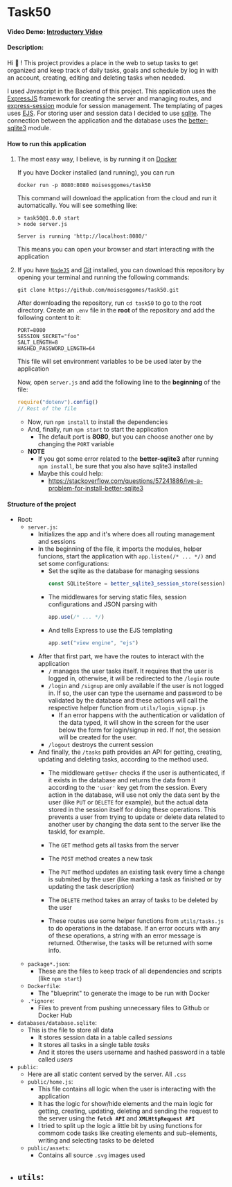 # Task50

#### Video Demo:  [Introductory Video](URL)

#### Description:

Hi :wave: ! This project provides a place in the web to setup tasks to get organized and keep track of daily tasks, goals and schedule by log in with an account, creating, editing and deleting tasks when needed.

I used Javascript in the Backend of this project. This application uses the [ExpressJS](https://expressjs.com) framework for creating the server and managing routes, and [express-session](https://github.com/expressjs/session#readme) module for session management. The templating of pages uses [EJS](https://ejs.co/). For storing user and session data I decided to use [sqlite](https://www.sqlite.org). The connection between the application and the database uses the [better-sqlite3](https://github.com/WiseLibs/better-sqlite3) module.

#### How to run this application
1. The most easy way, I believe, is by running it on [Docker](https://www.docker.com/)

   If you have Docker installed (and running), you can run
   ```
   docker run -p 8080:8080 moisesggomes/task50
   ```

   This command will download the application from the cloud and run it automatically. You will see something like:
   ```
   > task50@1.0.0 start
   > node server.js

   Server is running 'http://localhost:8080/'
   ```
   This means you can open your browser and start interacting with the application

2. If you have [`NodeJS`](https://nodejs.org/en/download/) and [Git](https://git-scm.com/downloads) installed, you can download this repository by opening your terminal and running the following commands:
    ```
    git clone https://github.com/moisesggomes/task50.git
    ```
    After downloading the repository, run `cd task50` to go to the root directory. Create an `.env` file in the **root** of the repository and add the following content to it:
    ```
    PORT=8080
    SESSION_SECRET="foo"
    SALT_LENGTH=8
    HASHED_PASSWORD_LENGTH=64
    ```
    This file will set environment variables to be be used later by the application

    Now, open `server.js` and add the following line to the **beginning** of the file:
    ```js
    require("dotenv").config()
    // Rest of the file
    ```

    - Now, run `npm install` to install the dependencies
    - And, finally, run `npm start` to start the application
      - The default port is **8080**, but you can choose another one by changing the `PORT` variable
    - **NOTE**
      - If you got some error related to the **better-sqlite3** after running `npm install`, be sure that you also have sqlite3 installed
      - Maybe this could help:
        - https://stackoverflow.com/questions/57241886/ive-a-problem-for-install-better-sqlite3

#### Structure of the project
- Root:
  - `server.js`:
    - Initializes the app and it's where does all routing management and sessions
    - In the beginning of the file, it imports the modules, helper funcions, start the application with `app.listen(/* ... */)` and set some configurations:
      - Set the sqlite as the database for managing sessions
        ```js
        const SQLiteStore = better_sqlite3_session_store(session)
        ```
      - The middlewares for serving static files, session configurations and JSON parsing with
        ```js
        app.use(/* ... */)
        ```
      - And tells Express to use the EJS templating
        ```js
        app.set("view engine", "ejs")
        ```
    - After that first part, we have the routes to interact with the application
      - `/` manages the user tasks itself. It requires that the user is logged in, otherwise, it will be redirected to the `/login` route
      - `/login` and `/signup` are only available if the user is not logged in. If so, the user can type the username and password to be validated by the database and these actions will call the respective helper function from `utils/login_signup.js`
        - If an error happens with the authentication or validation of the data typed, it will show in the screen for the user below the form for login/signup in red. If not, the session will be created for the user.
      - `/logout` destroys the current session
    - And finally, the `/tasks` path provides an API for getting, creating, updating and deleting tasks, according to the method used.
      - The middleware ```getUser``` checks if the user is authenticated, if it exists in the database and returns the data from it according to the `'user'` key get from the session. Every action in the database, will use not only the data sent by the user (like `PUT` or `DELETE` for example), but the actual data stored in the session itself for doing these operations. This prevents a user from trying to update or delete data related to another user by changing the data sent to the server like the taskId, for example.
      - The `GET` method gets all tasks from the server
      - The `POST` method creates a new task
      - The `PUT` method updates an existing task every time a change is submited by the user (like marking a task as finished or by updating the task description)
      - The `DELETE` method takes an array of tasks to be deleted by the user

      - These routes use some helper functions from `utils/tasks.js` to do operations in the database. If an error occurs with any of these operations, a string with an error message is returned. Otherwise, the tasks will be returned with some info.
  - `package*.json`:
    - These are the files to keep track of all dependencies and scripts (like `npm start`)
  - `Dockerfile`:
    - The "blueprint" to generate the image to be run with Docker
  - `.*ignore`:
    - Files to prevent from pushing unnecessary files to Github or Docker Hub
- `databases/database.sqlite`:
  - This is the file to store all data
    - It stores session data in a table called _sessions_
    - It stores all tasks in a single table _tasks_
    - And it stores the users username and hashed password in a table called _users_
- `public`:
  - Here are all static content served by the server. All `.css`
  - `public/home.js`:
    - This file contains all logic when the user is interacting with the application
    - It has the logic for show/hide elements and the main logic for getting, creating, updating, deleting and sending the request to the server using the **`fetch API`** and **`XMLHttpRequest API`**
    - I tried to split up the logic a little bit by using functions for commom code tasks like creating elements and sub-elements, writing and selecting tasks to be deleted
  - `public/assets`:
    - Contains all source `.svg` images used
- `utils`:
  - 